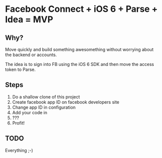 # Facebook Connect + iOS 6 + Parse + Idea = MVP #
## Why? ##
Move quickly and build something awesomething without worrying about the backend or accounts.

The idea is to sign into FB using the iOS 6 SDK and then move the access token to Parse.

## Steps ##
1. Do a shallow clone of this project
2. Create facebook app ID on facebook developers site
3. Change app ID in configuration
4. Add your code in
5. ???
6. Profit!

## TODO ##
Everything ;-)
